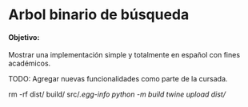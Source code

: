# Arbol binario de búsqueda
#### Objetivo: 
Mostrar una implementación simple y totalmente en español con fines académicos.

TODO: Agregar nuevas funcionalidades como parte de la cursada.

rm -rf dist/ build/ src/*.egg-info
python -m build
twine upload dist/*